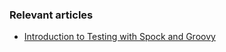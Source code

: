 ### Relevant articles

- [Introduction to Testing with Spock and Groovy](http://www.baeldung.com/groovy-spock)
